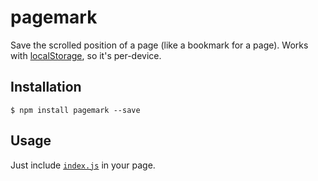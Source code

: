 # pagemark

Save the scrolled position of a page (like a bookmark for a page). Works with [localStorage](https://en.wikipedia.org/wiki/Web_storage), so it's per-device.

## Installation

`$ npm install pagemark --save`

## Usage

Just include [`index.js`](index.js) in your page.
